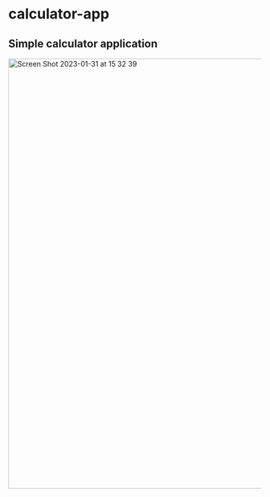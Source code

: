 # calculator-app
## Simple calculator application

<img width="857" alt="Screen Shot 2023-01-31 at 15 32 39" src="https://user-images.githubusercontent.com/107240729/215669216-fa81bf3f-8121-4f42-ad74-508e4a9702a2.png">
